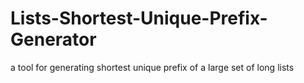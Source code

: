 # Lists-Shortest-Unique-Prefix-Generator
a tool for generating shortest unique prefix of a large set of long lists
